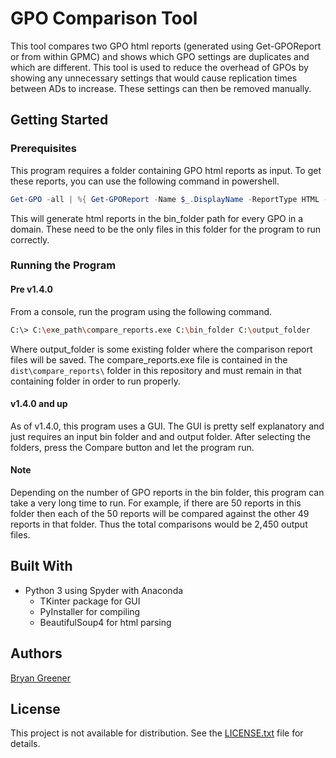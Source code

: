 # GPO Comparison Tool

This tool compares two GPO html reports (generated using Get-GPOReport or from within GPMC) and shows which GPO settings are duplicates and which are different. This tool is used to reduce the overhead of GPOs by showing any unnecessary settings that would cause replication times between ADs to increase. These settings can then be removed manually.

## Getting Started

### Prerequisites

This program requires a folder containing GPO html reports as input. To get these reports, you can use the following command in powershell.

```Powershell
Get-GPO -all | %{ Get-GPOReport -Name $_.DisplayName -ReportType HTML -Path "C:\bin_folder\$($_.DisplayName).html" }
```

This will generate html reports in the bin_folder path for every GPO in a domain. These need to be the only files in this folder for the program to run correctly.

### Running the Program

#### Pre v1.4.0

From a console, run the program using the following command.

```bash
C:\> C:\exe_path\compare_reports.exe C:\bin_folder C:\output_folder
```

Where output_folder is some existing folder where the comparison report files will be saved. The compare_reports.exe file is contained in the `dist\compare_reports\` folder in this repository and must remain in that containing folder in order to run properly.

#### v1.4.0 and up

As of v1.4.0, this program uses a GUI. The GUI is pretty self explanatory and just requires an input bin folder and and output folder. After selecting the folders, press the Compare button and let the program run.

#### Note

Depending on the number of GPO reports in the bin folder, this program can take a very long time to run. For example, if there are 50 reports in this folder then each of the 50 reports will be compared against the other 49 reports in that folder. Thus the total comparisons would be 2,450 output files.

## Built With

* Python 3 using Spyder with Anaconda
   + TKinter package for GUI
   + PyInstaller for compiling
   + BeautifulSoup4 for html parsing

## Authors

[Bryan Greener](https://github.com/bryangreener)

## License

This project is not available for distribution. See the [LICENSE.txt](https://github.com/bryangreener/Denso/blob/master/LICENSE.txt) file for details.
